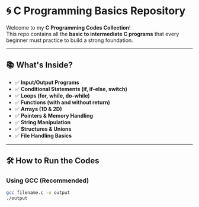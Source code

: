 # 🌀 C Programming Basics Repository

Welcome to my **C Programming Codes Collection**!  
This repo contains all the **basic to intermediate C programs** that every beginner must practice to build a strong foundation.

---

## 📚 What's Inside?

- ✅ **Input/Output Programs**  
- ✅ **Conditional Statements (if, if-else, switch)**  
- ✅ **Loops (for, while, do-while)**  
- ✅ **Functions (with and without return)**  
- ✅ **Arrays (1D & 2D)**  
- ✅ **Pointers & Memory Handling**  
- ✅ **String Manipulation**  
- ✅ **Structures & Unions**  
- ✅ **File Handling Basics**

---

## 🛠️ How to Run the Codes

### **Using GCC (Recommended)**

```bash
gcc filename.c -o output
./output

